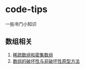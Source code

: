 # code-tips
一些冷门小知识

## 数组相关
1. [稀疏数组和密集数组](https://github.com/Jiasm/code-tips/blob/master/JavaScript/Array/%E7%A8%80%E7%96%8F%E6%95%B0%E7%BB%84%E5%92%8C%E5%AF%86%E9%9B%86%E6%95%B0%E7%BB%84.md)
2. [数组的破坏性与非破坏性原型方法](https://github.com/Jiasm/code-tips/blob/master/JavaScript/Array/%E6%95%B0%E7%BB%84%E7%9A%84%E7%A0%B4%E5%9D%8F%E6%80%A7%E4%B8%8E%E9%9D%9E%E7%A0%B4%E5%9D%8F%E6%80%A7%E5%8E%9F%E5%9E%8B%E6%96%B9%E6%B3%95.md)
